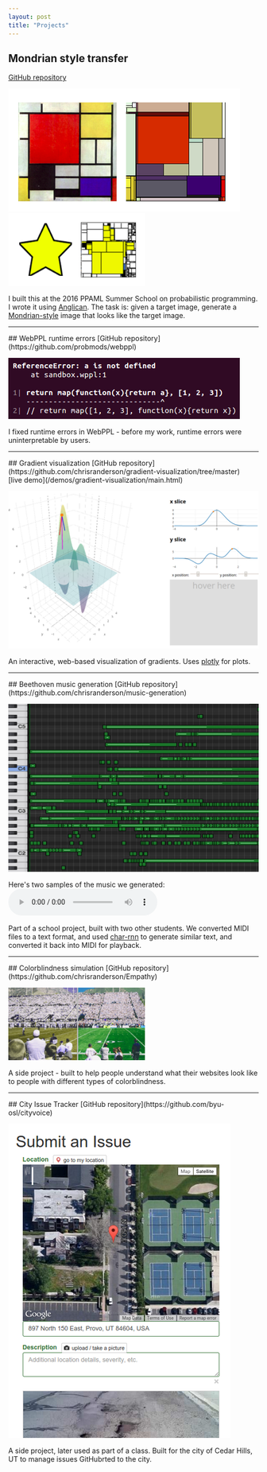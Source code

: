 ```yaml
---
layout: post
title: "Projects"
---
```



## Mondrian style transfer 
[GitHub repository](https://github.com/chrisranderson/2016-ppaml-summer-school/tree/master/projects/anglican/mondrian-style-transfer)

![](/images/projects/mondrian-continuous.png) 
![](/images/projects/star-mondrian.png) 

I built this at the 2016 PPAML Summer School on probabilistic programming. I wrote it using [Anglican](http://www.robots.ox.ac.uk/~fwood/anglican). The task is: given a target image, generate a [Mondrian-style](https://www.google.com/search?q=mondrian+paintings&safe=active&espv=2&source=lnms&tbm=isch&sa=X&ved=0ahUKEwjGluS1hY3PAhUJ7mMKHTVBAlkQ_AUICCgB&biw=790&bih=766) image that looks like the target image.

<hr>  
## WebPPL runtime errors
[GitHub repository](https://github.com/probmods/webppl)

![](/images/projects/webppl-error.png)

I fixed runtime errors in WebPPL - before my work, runtime errors were uninterpretable by users.

<hr/>
## Gradient visualization 
[GitHub repository](https://github.com/chrisranderson/gradient-visualization/tree/master)<br>
[live demo](/demos/gradient-visualization/main.html)

![](/images/projects/gradient-viz.png) 

An interactive, web-based visualization of gradients. Uses [plotly](https://plot.ly/) for plots.

<hr/>
## Beethoven music generation 
[GitHub repository](https://github.com/chrisranderson/music-generation)

![](/images/projects/music-gen.png) 

Here's two samples of the music we generated: <br>
<audio controls>
  <source src="/sound/generated-music.mp3" type="audio/mpeg">
</audio>

Part of a school project, built with two other students. We converted MIDI files to a text format, and used [char-rnn](https://github.com/karpathy/char-rnn) to generate similar text, and converted it back into MIDI for playback.
<hr/>
## Colorblindness simulation 
[GitHub repository](https://github.com/chrisranderson/Empathy)

![](/images/projects/colorblindness-comparison.png) 

A side project - built to help people understand what their websites look like to people with different types of colorblindness.
<hr/>
## City Issue Tracker 
[GitHub repository](https://github.com/byu-osl/cityvoice)

![](/images/projects/tracker1.png) 

A side project, later used as part of a class. Built for the city of Cedar Hills, UT to manage issues GitHubrted to the city.